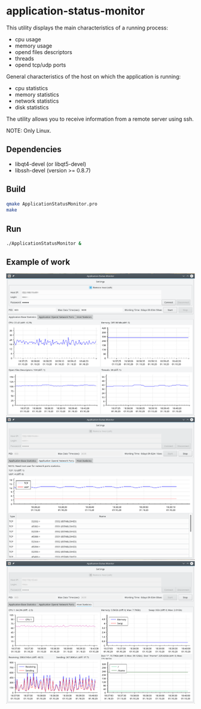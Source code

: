 # application-status-monitor

This utility displays the main characteristics of a running process:
- cpu usage
- memory usage
- opend files descriptors
- threads
- opend tcp/udp ports

General characteristics of the host on which the application is running:
- cpu statistics
- memory statistics
- network statistics
- disk statistics

The utility allows you to receive information from a remote server using ssh.

NOTE: Only Linux.

## Dependencies

- libqt4-devel (or libqt5-devel)
- libssh-devel (version >= 0.8.7)

## Build

```bash
qmake ApplicationStatusMonitor.pro
make 
```

## Run

```bash
./ApplicationStatusMonitor &
```

## Example of work

![Application Base Statistics](https://github.com/AnthonySnow887/application-status-monitor/blob/master/App_Base.png?raw=true)
![Application Opend Network Ports](https://github.com/AnthonySnow887/application-status-monitor/blob/master/App_Net.png?raw=true)
![Host Statistics](https://github.com/AnthonySnow887/application-status-monitor/blob/master/Host_Stat.png?raw=true)
